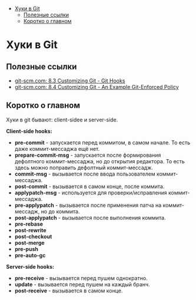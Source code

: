 <!--ts-->
* [Хуки в Git](./hooks.md#хуки-в-git)
   * [Полезные ссылки](./hooks.md#полезные-ссылки)
   * [Коротко о главном](./hooks.md#коротко-о-главном)
<!--te-->

# Хуки в Git

## Полезные ссылки
  * [git-scm.com: 8.3 Customizing Git - Git Hooks](https://git-scm.com/book/en/v2/Customizing-Git-Git-Hooks)
  * [git-scm.com: 8.4 Customizing Git - An Example Git-Enforced Policy
](https://git-scm.com/book/en/v2/Customizing-Git-An-Example-Git-Enforced-Policy#_an_example_git_enforced_policy)

## Коротко о главном

Хуки в git бывают: client-sidee и server-side.

**Client-side hooks:**
  * **pre-commit** - запускается перед коммитом, в самом начале. То есть даже коммит-мессаджа ещё нет.
  * **prepare-commit-msg** - запускается после формирования дефолтного коммит-мессаджа, но до открытия редактора. То есть здесь можно поправить дефолтный коммит-мессадж.
  * **commit-msg** - вызывается после ввода пользователем коммит-мессаджа.
  * **post-commit** - вызывается в самом конце, после коммита.
  * **applypatch-msg** - используется для проверки/исправления коммит-мессаджа.
  * **pre-applypatch** - вызывается после применения патча на коммит-мессадж, но до коммита.
  * **post-applypatch** - вызывается после выполнения коммита.
  * **pre-rebase**
  * **post-rewrite**
  * **post-checkout**
  * **post-merge**
  * **pre-push**
  * **pre-auto-gc**

**Server-side hooks:**
  * **pre-receive** - вызывается перед пушем однократно.
  * **update** - вызывается перед пушем на каждый бранч.
  * **post-receive** - вызывается в самом конце.

<!-- foo v=9-->
